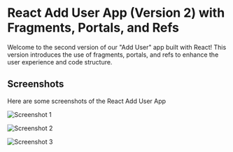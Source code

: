 # React Add User App (Version 2) with Fragments, Portals, and Refs

Welcome to the second version of our "Add User" app built with React! This version introduces the use of fragments, portals, and refs to enhance the user experience and code structure.

## Screenshots

Here are some screenshots of the React Add User App

![Screenshot 1](screenshots/screenshot1.png)

![Screenshot 2](screenshots/screenshot2.png)

![Screenshot 3](screenshots/screenshot2.png)
